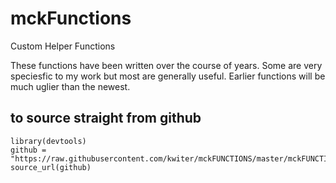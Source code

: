 
# mckFunctions
Custom Helper Functions

These functions have been written over the course of years.
Some are very speciesfic to my work but most are generally useful.
Earlier functions will be much uglier than the newest.

## to source straight from github
```
library(devtools)
github = "https://raw.githubusercontent.com/kwiter/mckFUNCTIONS/master/mckFUNCTIONS.r"
source_url(github)
```

